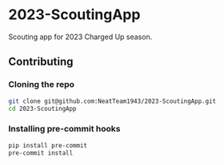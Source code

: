 # 2023-ScoutingApp

Scouting app for 2023 Charged Up season.

## Contributing

### Cloning the repo

```sh
git clone git@github.com:NeatTeam1943/2023-ScoutingApp.git
cd 2023-ScoutingApp
```

### Installing pre-commit hooks

```sh
pip install pre-commit
pre-commit install
```
